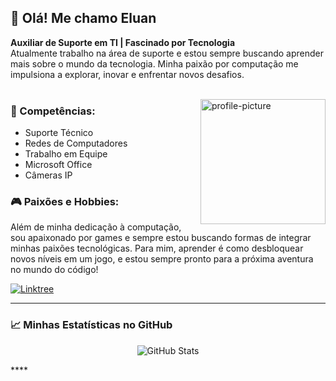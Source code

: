 <h2 align="left">👋 Olá! Me chamo Eluan</h2>

<p align="left">
    <b>Auxiliar de Suporte em TI | Fascinado por Tecnologia</b><br>
    Atualmente trabalho na área de suporte e estou sempre buscando aprender mais sobre o mundo da tecnologia. Minha paixão por computação me impulsiona a explorar, inovar e enfrentar novos desafios.<br><br>
</p>

<img src="[https://user-images.githubusercontent.com/your-profile-picture](https://i.imgur.com/If1JaaE.jpeg)" alt="profile-picture" align="right" width="200" />

<h3 align="left">💼 Competências:</h3>
<ul>
    <li>Suporte Técnico</li>
    <li>Redes de Computadores</li>
    <li>Trabalho em Equipe</li>
    <li>Microsoft Office</li>
    <li>Câmeras IP</li>
</ul>

<h3 align="left">🎮 Paixões e Hobbies:</h3>
<p align="left">
    Além de minha dedicação à computação, sou apaixonado por games e sempre estou buscando formas de integrar minhas paixões tecnológicas. Para mim, aprender é como desbloquear novos níveis em um jogo, e estou sempre pronto para a próxima aventura no mundo do código!
</p>

<p align="left">
    <a href="https://linktr.ee/eluanjg" target="_blank"><img src="https://img.shields.io/badge/Linktree-000?style=for-the-badge&logo=linktree&logoColor=white" alt="Linktree" /></a>
</p>

---

<h3 align="left">📈 Minhas Estatísticas no GitHub</h3>

<p align="center">
    <img src="https://github-readme-stats.vercel.app/api?username=Eluan-gomes&show_icons=true&theme=dracula" alt="GitHub Stats">
</p>
****
